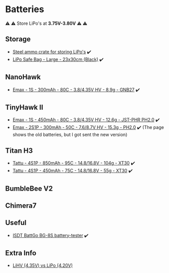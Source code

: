 # Batteries

⚠️ ⚠️ Store LiPo's at **3.75V-3.80V** ⚠️ ⚠️

## Storage

* [Steel ammo crate for storing LiPo's](https://droneshop.nl/stalen-munitiekistje-voor-lipo) ✔️
* [LiPo Safe Bag - Large - 23x30cm (Black)](https://droneshop.nl/lipo-safe-bag-large-23x30cm-zwart) ✔️

## NanoHawk

* [Emax - 1S - 300mAh - 80C - 3.8/4.35V HV - 8.9g - GNB27](https://emaxmodel.com/products/nanohawk-spare-parts-4-35hv-1s-300mah-80c-lipo-battery) ✔️

## TinyHawk II

* [Emax - 1S - 450mAh - 80C - 3.8/4.35V HV - 12.6g - JST-PHR PH2.0](https://emaxmodel.com/products/emax-tinyhawk-indoor-fpv-racing-drone-spare-part-1s-80c-160c-hv-450mah-lipo-battery) ✔️
* [Emax - 2S1P - 300mAh - 50C - 7.6/8.7V HV - 15.3g - PH2.0](https://emaxmodel.com/collections/tinyhawk-ii-series-parts/products/emax-tinyhawks-spare-part-2s-7-4v-300mah-35c-lipo-battery-for-rc-drone-fpv-racing) ✔️ (The page shows the old batteries, but I got sent the new version)

## Titan H3

* [Tattu - 4S1P - 850mAh - 95C - 14.8/16.8V - 104g - XT30](https://www.amazon.de/dp/B07GNJ9C8V) ✔️
* [Tattu - 4S1P - 450mAh - 75C - 14.8/16.8V - 55g - XT30](https://www.amazon.de/dp/B06ZY2GBFX) ✔️

## BumbleBee V2

## Chimera7

## Useful

* [ISDT BattGo BG-8S battery-tester](https://www.amazon.de/-/nl/gp/product/B07WZFS7D8) ✔️

## Extra Info

* [LiHV (4.35V) vs LiPo (4.20V)](https://oscarliang.com/lihv-lipo-drone-battery-hvli/)
